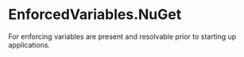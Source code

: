 # EnforcedVariables.NuGet
For enforcing variables are present and resolvable prior to starting up applications.
